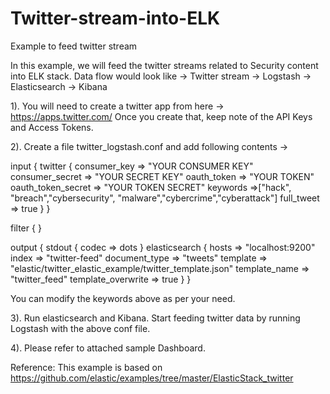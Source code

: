 # Twitter-stream-into-ELK
Example to feed twitter stream

In this example, we will feed the twitter streams related to Security content into ELK stack. Data flow would look like -> 
Twitter stream -> Logstash -> Elasticsearch -> Kibana

1). You will need to create a twitter app from here -> https://apps.twitter.com/
Once you create that, keep note of the API Keys and Access Tokens. 

2). Create a file twitter_logstash.conf and add following contents -> 

input {
  twitter {
    consumer_key       => "YOUR CONSUMER KEY"
    consumer_secret    => "YOUR SECRET KEY"
    oauth_token        => "YOUR TOKEN"
    oauth_token_secret => "YOUR TOKEN SECRET"
    keywords           =>["hack", "breach","cybersecurity", "malware","cybercrime","cyberattack"]
    full_tweet         => true
  }
}

filter { }

output {
  stdout {
    codec => dots
  }
  elasticsearch {
      hosts => "localhost:9200"
      index         => "twitter-feed"
      document_type => "tweets"
      template      => "elastic/twitter_elastic_example/twitter_template.json"
      template_name => "twitter_feed"
      template_overwrite => true
  }
}

You can modify the keywords above as per your need.

3). Run elasticsearch and Kibana. 
  Start feeding twitter data by running Logstash with the above conf file. 
  
4). Please refer to attached sample Dashboard. 

Reference: This example is based on https://github.com/elastic/examples/tree/master/ElasticStack_twitter
